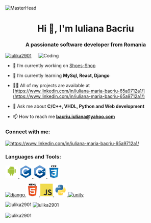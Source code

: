 ![MasterHead](https://user-images.githubusercontent.com/74038190/213910845-af37a709-8995-40d6-be59-724526e3c3d7.gif)

<h1 align="center">Hi 👋, I'm Iuliana Bacriu</h1>
<h3 align="center">A passionate software developer from Romania</h3>
<img align="right" alt="Coding" width=400 src="https://tenor.com/view/coding-gif-4706460855862906629">

<p align="left">
    <a href="https://github.com/ryo-ma/github-profile-trophy">
        <img src="https://github-profile-trophy.vercel.app/?username=iulika2901" alt="iulika2901" />
    </a>
</p>

- 🔭 I’m currently working on [Shoes-Shop](https://github.com/Iulika2901/shoes-shop)

- 🌱 I’m currently learning **MySql, React, Django**

- 👨‍💻 All of my projects are available at [https://www.linkedin.com/in/iuliana-maria-bacriu-65a9712a1/](https://www.linkedin.com/in/iuliana-maria-bacriu-65a9712a1/)

- 💬 Ask me about **C/C++, VHDL, Python and Web development**

- 📫 How to reach me **bacriu.iuliana@yahoo.com**

<h3 align="left">Connect with me:</h3>
<p align="left">
<a href="https://linkedin.com/in/https://www.linkedin.com/in/iuliana-maria-bacriu-65a9712a1/" target="blank"><img align="center" src="https://raw.githubusercontent.com/rahuldkjain/github-profile-readme-generator/master/src/images/icons/Social/linked-in-alt.svg" alt="https://www.linkedin.com/in/iuliana-maria-bacriu-65a9712a1/" height="30" width="40" /></a>
</p>

<h3 align="left">Languages and Tools:</h3>
<p align="left"> <a href="https://developer.android.com" target="_blank" rel="noreferrer"> <img src="https://raw.githubusercontent.com/devicons/devicon/master/icons/android/android-original-wordmark.svg" alt="android" width="40" height="40"/> </a> <a href="https://www.cprogramming.com/" target="_blank" rel="noreferrer"> <img src="https://raw.githubusercontent.com/devicons/devicon/master/icons/c/c-original.svg" alt="c" width="40" height="40"/> </a> <a href="https://www.w3schools.com/cpp/" target="_blank" rel="noreferrer"> <img src="https://raw.githubusercontent.com/devicons/devicon/master/icons/cplusplus/cplusplus-original.svg" alt="cplusplus" width="40" height="40"/> </a> <a href="https://www.w3schools.com/css/" target="_blank" rel="noreferrer"> <img src="https://raw.githubusercontent.com/devicons/devicon/master/icons/css3/css3-original-wordmark.svg" alt="css3" width="40" height="40"/> </a>

<a href="https://images.app.goo.gl/3EWVcHhcgzMFLc8A9" alt="vhdl" width="40" height="40"/> </a>

 <a href="https://www.djangoproject.com/" target="_blank" rel="noreferrer"> <img src="https://cdn.worldvectorlogo.com/logos/django.svg" alt="django" width="40" height="40"/> </a> <a href="https://www.w3.org/html/" target="_blank" rel="noreferrer"> <img src="https://raw.githubusercontent.com/devicons/devicon/master/icons/html5/html5-original-wordmark.svg" alt="html5" width="40" height="40"/> </a> <a href="https://developer.mozilla.org/en-US/docs/Web/JavaScript" target="_blank" rel="noreferrer"> <img src="https://raw.githubusercontent.com/devicons/devicon/master/icons/javascript/javascript-original.svg" alt="javascript" width="40" height="40"/> </a> <a href="https://www.python.org" target="_blank" rel="noreferrer"> <img src="https://raw.githubusercontent.com/devicons/devicon/master/icons/python/python-original.svg" alt="python" width="40" height="40"/> </a> <a href="https://unity.com/" target="_blank" rel="noreferrer"> <img src="https://www.vectorlogo.zone/logos/unity3d/unity3d-icon.svg" alt="unity" width="40" height="40"/> </a> </p>

<p><img align="left" src="https://github.com/Iulika2901/Iulika2901/edit/main/README.md" alt="iulika2901" /></p>

<p>&nbsp;<img align="center" src="https://github-readme-stats.vercel.app/api?username=iulika2901&show_icons=true&locale=en" alt="iulika2901" /></p>

<p><img align="center" src="https://github-readme-streak-stats.herokuapp.com/?user=iulika2901&" alt="iulika2901" /></p>

